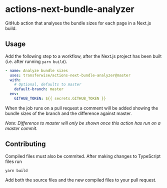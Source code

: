 # actions-next-bundle-analyzer

GitHub action that analyses the bundle sizes for each page in a Next.js build.

## Usage

Add the following step to a workflow, after the Next.js project has been built (i.e. after running `yarn build`).

```yml
- name: Analyze bundle sizes
  uses: transferwise/actions-next-bundle-analyzer@master
  with:
    # Optional, defaults to master
    default-branch: master
  env:
    GITHUB_TOKEN: ${{ secrets.GITHUB_TOKEN }}
```

When the job runs on a pull request a comment will be added showing the bundle sizes of the branch and the difference against master.

_Note: Difference to master will only be shown once this action has run on a master commit._

## Contributing

Compiled files must also be commited. After making changes to TypeScript files run

```
yarn build
```

Add both the source files and the new compiled files to your pull request.
